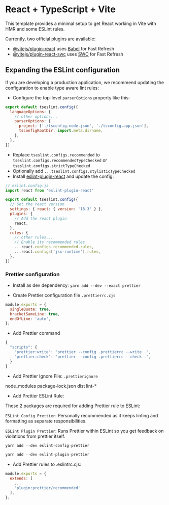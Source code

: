# React + TypeScript + Vite

This template provides a minimal setup to get React working in Vite with HMR and some ESLint rules.

Currently, two official plugins are available:

- [@vitejs/plugin-react](https://github.com/vitejs/vite-plugin-react/blob/main/packages/plugin-react/README.md) uses [Babel](https://babeljs.io/) for Fast Refresh
- [@vitejs/plugin-react-swc](https://github.com/vitejs/vite-plugin-react-swc) uses [SWC](https://swc.rs/) for Fast Refresh

## Expanding the ESLint configuration

If you are developing a production application, we recommend updating the configuration to enable type aware lint rules:

- Configure the top-level `parserOptions` property like this:

```js
export default tseslint.config({
  languageOptions: {
    // other options...
    parserOptions: {
      project: ['./tsconfig.node.json', './tsconfig.app.json'],
      tsconfigRootDir: import.meta.dirname,
    },
  },
})
```

- Replace `tseslint.configs.recommended` to `tseslint.configs.recommendedTypeChecked` or `tseslint.configs.strictTypeChecked`
- Optionally add `...tseslint.configs.stylisticTypeChecked`
- Install [eslint-plugin-react](https://github.com/jsx-eslint/eslint-plugin-react) and update the config:

```js
// eslint.config.js
import react from 'eslint-plugin-react'

export default tseslint.config({
  // Set the react version
  settings: { react: { version: '18.3' } },
  plugins: {
    // Add the react plugin
    react,
  },
  rules: {
    // other rules...
    // Enable its recommended rules
    ...react.configs.recommended.rules,
    ...react.configs['jsx-runtime'].rules,
  },
})
```
### Prettier configuration

- Install as dev dependency: `yarn add --dev --exact prettier`

- Create Prettier configuration file `.prettierrc.cjs`

```js
module.exports = {
  singleQuote: true,
  bracketSameLine: true,
  endOfLine: 'auto',
};
```
- Add Prettier command

```js
{
  "scripts": {
    "prettier:write": "prettier --config .prettierrc --write .",
    "prettier:check": "prettier --config .prettierrc --check .",
  }
}
```
- Add Prettier Ignore File: `.prettierignore`

node_modules
package-lock.json
dist
lint-*

- Add Prettier ESLint Rule:

These 2 packages are required for adding Prettier rule to ESLint:

`ESLint Config Prettier`: Personally recommended as it keeps linting and formatting as separate responsibilities.

`ESLint Plugin Prettier`: Runs Prettier within ESLint so you get feedback on violations from prettier itself.

```js
yarn add --dev eslint-config-prettier

yarn add --dev eslint-plugin-prettier
```

- Add Prettier rules to .eslintrc.cjs:

```js
module.exports = {
  extends: [
    ...
    'plugin:prettier/recommended'
  ],
};
```